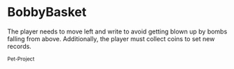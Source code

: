 # BobbyBasket

The player needs to move left and write to avoid getting blown up by bombs falling from above. Additionally, the player must collect coins to set new records.

<sub>Pet-Project</sub>
